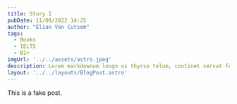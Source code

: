 ```yaml
---
title: Story 1
pubDate: 11/09/2022 14:25
author: "Elian Van Cutsem"
tags:
  - Books
  - IELTS
  - B1+
imgUrl: '../../assets/astro.jpeg'
description: Lorem markdownum longo os thyrso telum, continet servat fetus nymphae, vox nocte sedesque, decimo. Omnia esse, quam sive; conplevit illis indestrictus admovit dedit sub quod protectus, impedit non.
layout: '../../layouts/BlogPost.astro'
---
```


This is a fake post.